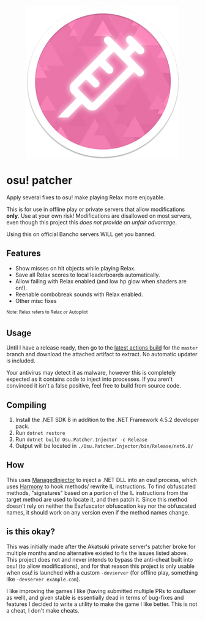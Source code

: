 <p align="center">
  <img align="center" width="400" alt="osu! logo" src=".github/assets/logo.png">
</p>

# osu! patcher

Apply several fixes to osu! make playing Relax more enjoyable.

This is for use in offline play or private servers that allow modifications **only**.
Use at your own risk! Modifications are disallowed on most servers, even though this project this 
*does not provide an unfair advantage*.

Using this on official Bancho servers WILL get you banned.

## Features

- Show misses on hit objects while playing Relax.
- Save all Relax scores to local leaderboards automatically.
- Allow failing with Relax enabled (and low hp glow when shaders are on!).
- Reenable combobreak sounds with Relax enabled.
- Other misc fixes

<sup>Note: Relax refers to Relax *or* Autopilot</sup>

## Usage

Until I have a release ready, then go to the [latest actions build](ehttps://github.com/rushiiMachine/osu-patcher/actions?query=branch%3Amaster) 
for the `master` branch and download the attached artifact to extract. No automatic updater is included.

Your antivirus may detect it as malware, however this is completely expected as it contains code to inject 
into processes. If you aren't convinced it isn't a false positive, feel free to build from source code.

## Compiling

1. Install the .NET SDK 8 in addition to the .NET Framework 4.5.2 developer pack.
2. Run `dotnet restore`
3. Run `dotnet build Osu.Patcher.Injector -c Release`
4. Output will be located in `./Osu.Patcher.Injector/bin/Release/net6.0/`

## How

This uses [ManagedInjector](https://github.com/holly-hacker/ManagedInjector) to inject a .NET DLL into an osu! process, which uses [Harmony](https://github.com/pardeike/Harmony) to hook methods/
rewrite IL instructions. To find obfuscated methods, "signatures" based on a portion of the IL instructions from the 
target method are used to locate it, and then patch it. Since this method doesn't rely on neither the Eazfuscator 
obfuscation key nor the obfuscated names, it should work on any version even if the method names change.

## is this okay?

This was initially made after the Akatsuki private server's patcher broke for multiple months and no alternative
existed to fix the issues listed above. This project does not and never intends to bypass the
anti-cheat built into osu! (to allow modifications), and for that reason this project is only usable when osu! is
launched with a custom `-devserver` (for offline play, something like `-devserver example.com`).

I like improving the games I like (having submitted multiple PRs to osu!lazer as well), and given stable is essentially
dead in terms of bug-fixes and features I decided to write a utility to make the game I like better.
This is not a cheat, I don't make cheats.
